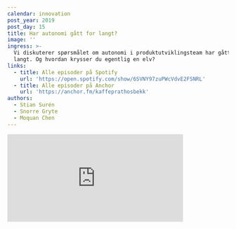 ```yaml
---
calendar: innovation
post_year: 2019
post_day: 15
title: Har autonomi gått for langt?
image: ''
ingress: >-
  Vi diskuterer spørsmålet om autonomi i produktutviklingsteam har gått for
  langt. Og hvordan krysser du egentlig en elv?
links:
  - title: Alle episoder på Spotify
    url: 'https://open.spotify.com/show/6SVNY97zuPWcVdvE2FSNRL'
  - title: Alle episoder på Anchor
    url: 'https://anchor.fm/kaffeprathosbekk'
authors:
  - Stian Surén
  - Snorre Gryte
  - Moquan Chen
---
```



<iframe src="https://anchor.fm/kaffeprathosbekk/embed/episodes/--e9123q" height="200px" width="400px" frameborder="0" scrolling="no"></iframe>
